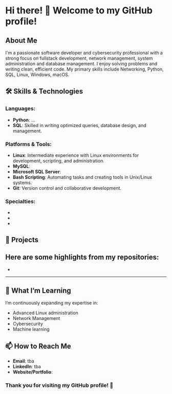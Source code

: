 # Hi there! 👋 Welcome to my GitHub profile!

## About Me
I'm a passionate software developer and cybersecurity professional with a strong focus on fullstack development, network management, system administration and database management. I enjoy solving problems and writing clean, efficient code. My primary skills include Networking, Python, SQL, Linux, Windows, macOS.


## 🛠️ Skills & Technologies

### Languages:
- **Python**: ...
- **SQL**: Skilled in writing optimized queries, database design, and management.

### Platforms & Tools:
- **Linux**: Intermediate experience with Linux environments for development, scripting, and administration.
- **MySQL**:
- **Microsoft SQL Server**:
- **Bash Scripting**: Automating tasks and creating tools in Unix/Linux systems.
- **Git**: Version control and collaborative development.

### Specialties:
- 
-
-


## 📂 Projects
Here are some highlights from my repositories:
-
-


---

## 🌱 What I’m Learning
I’m continuously expanding my expertise in:
- Advanced Linux administration
- Network Management
- Cybersecurity
- Machine learning


## 📫 How to Reach Me
- **Email**: tba
- **LinkedIn**: tba
- **Website/Portfolio**:


### Thank you for visiting my GitHub profile! 🚀


<!--
**marmag0/marmag0** is a ✨ _special_ ✨ repository because its `README.md` (this file) appears on your GitHub profile.

Here are some ideas to get you started:

- 🔭 I’m currently working on ...
- 🌱 I’m currently learning ...
- 👯 I’m looking to collaborate on ...
- 🤔 I’m looking for help with ...
- 💬 Ask me about ...
- 📫 How to reach me: ...
- 😄 Pronouns: ...
- ⚡ Fun fact: ...
-->
